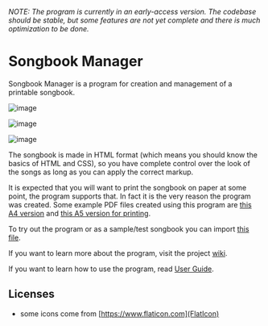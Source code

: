 *NOTE: The program is currently in an early-access version. The codebase should be stable, but some features are not yet complete and there is much optimization to be done.*
# Songbook Manager
Songbook Manager is a program for creation and management of a printable songbook.

![image](https://github.com/user-attachments/assets/c01ff322-9e14-4fb3-9c8f-7001d459c2ff)

![image](https://github.com/user-attachments/assets/969d7874-0619-4fdd-810e-472831c5570a)

![image](https://github.com/user-attachments/assets/79989b33-6238-49ea-bf4c-b6379b540052)

The songbook is made in HTML format (which means you should know the basics of HTML and CSS), so you have complete control over the look of the songs as long as you can apply the correct markup. 

It is expected that you will want to print the songbook on paper at some point, the program supports that. In fact it is the very reason the program was created. Some example PDF files created using this program are [this A4 version](https://github.com/user-attachments/files/17819805/Hrabosi.zpevnik.A4.opraveny.pdf) and [this A5 version for printing](https://github.com/user-attachments/files/17819811/Hrabosi.zpevnik.A5.duplex.print.opraveny.pdf).

To try out the program or as a sample/test songbook you can import [this file](https://github.com/user-attachments/files/20607958/data.zip).


If you want to learn more about the program, visit the project [wiki](https://github.com/AttiliaTheHun/Songbook-Manager/wiki).

If you want to learn how to use the program, read [User Guide](https://github.com/AttiliaTheHun/Songbook-Manager/wiki/User-Guide).

## Licenses
- some icons come from [https://www.flaticon.com](FlatIcon)
